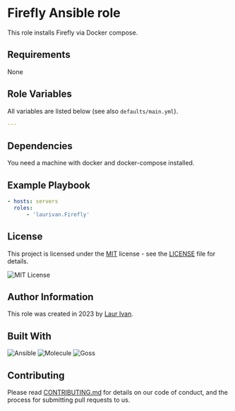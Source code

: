 # Firefly Ansible role

This role installs Firefly via Docker compose.

## Requirements

None

## Role Variables

All variables are listed below (see also `defaults/main.yml`).

```yml
---
```

## Dependencies

You need a machine with docker and docker-compose installed.

## Example Playbook

```yml
- hosts: servers
  roles:
      - 'laurivan.Firefly'
```

## License

This project is licensed under the [MIT](https://opensource.org/licenses/MIT) license - see the [LICENSE](LICENSE) file for details.

![MIT License](https://img.shields.io/badge/license-MIT%20License-brightgreen)

## Author Information

This role was created in 2023 by [Laur Ivan](https://www.laurivan.com).

## Built With

![Ansible](https://img.shields.io/badge/ansible-5.2.0-green.svg)
![Molecule](https://img.shields.io/badge/molecule-3.4.0-green.svg)
![Goss](https://img.shields.io/badge/goss-0.3.16-green.svg)

## Contributing

Please read [CONTRIBUTING.md](CONTRIBUTING.md) for details on our code of conduct, and the process for submitting pull requests to us.
